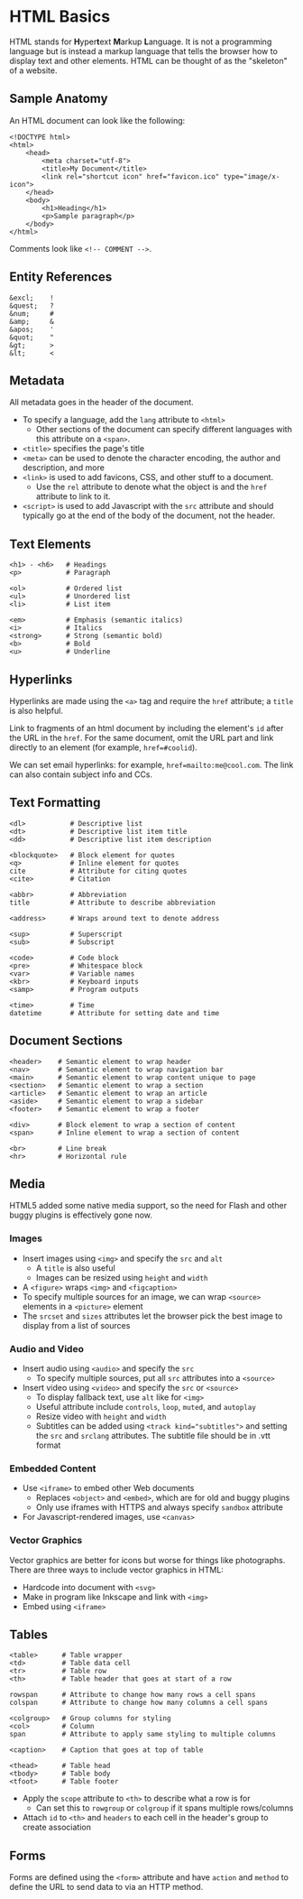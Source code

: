 # HTML Basics
HTML stands for **H**yper**t**ext **M**arkup **L**anguage. It is not a programming language but is instead a markup language that tells the browser how to display text and other elements. HTML can be thought of as the "skeleton" of a website.

## Sample Anatomy
An HTML document can look like the following:
```
<!DOCTYPE html>
<html>
    <head>
        <meta charset="utf-8">
        <title>My Document</title>
        <link rel="shortcut icon" href="favicon.ico" type="image/x-icon">
    </head>
    <body>
        <h1>Heading</h1>
        <p>Sample paragraph</p>
    </body>
</html>
```
Comments look like `<!-- COMMENT -->`.

## Entity References
```
&excl;    !
&quest;   ?
&num;     #
&amp;     &
&apos;    '
&quot;    "
&gt;      >
&lt;      <
```

## Metadata
All metadata goes in the header of the document.
- To specify a language, add the `lang` attribute to `<html>`
  - Other sections of the document can specify different languages with this attribute on a `<span>`.
- `<title>` specifies the page's title
- `<meta>` can be used to denote the character encoding, the author and description, and more
- `<link>` is used to add favicons, CSS, and other stuff to a document.
  - Use the `rel` attribute to denote what the object is and the `href` attribute to link to it.
- `<script>` is used to add Javascript with the `src` attribute and should typically go at the end of the body of the document, not the header.

## Text Elements
```
<h1> - <h6>   # Headings
<p>           # Paragraph

<ol>          # Ordered list
<ul>          # Unordered list
<li>          # List item

<em>          # Emphasis (semantic italics)
<i>           # Italics
<strong>      # Strong (semantic bold)
<b>           # Bold
<u>           # Underline
```

## Hyperlinks
Hyperlinks are made using the `<a>` tag and require the `href` attribute; a `title` is also helpful.

Link to fragments of an html document by including the element's `id` after the URL in the `href`. For the same document, omit the URL part and link directly to an element (for example, `href=#coolid`).

We can set email hyperlinks: for example, `href=mailto:me@cool.com`. The link can also contain subject info and CCs.

## Text Formatting
```
<dl>           # Descriptive list
<dt>           # Descriptive list item title
<dd>           # Descriptive list item description

<blockquote>   # Block element for quotes
<q>            # Inline element for quotes
cite           # Attribute for citing quotes
<cite>         # Citation

<abbr>         # Abbreviation
title          # Attribute to describe abbreviation

<address>      # Wraps around text to denote address

<sup>          # Superscript
<sub>          # Subscript

<code>         # Code block
<pre>          # Whitespace block
<var>          # Variable names
<kbr>          # Keyboard inputs
<samp>         # Program outputs

<time>         # Time
datetime       # Attribute for setting date and time
```

## Document Sections
```
<header>    # Semantic element to wrap header
<nav>       # Semantic element to wrap navigation bar
<main>      # Semantic element to wrap content unique to page
<section>   # Semantic element to wrap a section
<article>   # Semantic element to wrap an article
<aside>     # Semantic element to wrap a sidebar
<footer>    # Semantic element to wrap a footer

<div>       # Block element to wrap a section of content
<span>      # Inline element to wrap a section of content

<br>        # Line break
<hr>        # Horizontal rule
```

## Media
HTML5 added some native media support, so the need for Flash and other buggy plugins is effectively gone now.

### Images
- Insert images using `<img>` and specify the `src` and `alt`
  - A `title` is also useful
  - Images can be resized using `height` and `width`
- A `<figure>` wraps `<img>` and `<figcaption>`
- To specify multiple sources for an image, we can wrap `<source>` elements in a `<picture>` element
- The `srcset` and `sizes` attributes let the browser pick the best image to display from a list of sources

### Audio and Video
- Insert audio using `<audio>` and specify the `src`
  - To specify multiple sources, put all `src` attributes into a `<source>`
- Insert video using `<video>` and specify the `src` or `<source>`
  - To display fallback text, use `alt` like for `<img>`
  - Useful attribute include `controls`, `loop`, `muted`, and `autoplay`
  - Resize video with `height` and `width`
  - Subtitles can be added using `<track kind="subtitles">` and setting the `src` and `srclang` attributes. The subtitle file should be in .vtt format

### Embedded Content
- Use `<iframe>` to embed other Web documents
  - Replaces `<object>` and `<embed>`, which are for old and buggy plugins
  - Only use iframes with HTTPS and always specify `sandbox` attribute
- For Javascript-rendered images, use `<canvas>`

### Vector Graphics
Vector graphics are better for icons but worse for things like photographs. There are three ways to include vector graphics in HTML:
- Hardcode into document with `<svg>`
- Make in program like Inkscape and link with `<img>`
- Embed using `<iframe>`

## Tables
```
<table>      # Table wrapper
<td>         # Table data cell
<tr>         # Table row
<th>         # Table header that goes at start of a row

rowspan      # Attribute to change how many rows a cell spans
colspan      # Attribute to change how many columns a cell spans

<colgroup>   # Group columns for styling
<col>        # Column
span         # Attribute to apply same styling to multiple columns

<caption>    # Caption that goes at top of table

<thead>      # Table head
<tbody>      # Table body
<tfoot>      # Table footer
```
- Apply the `scope` attribute to `<th>` to describe what a row is for
  - Can set this to `rowgroup` or `colgroup` if it spans multiple rows/columns
- Attach `id` to `<th>` and `headers` to each cell in the header's group to create association

## Forms
Forms are defined using the `<form>` attribute and have `action` and `method` to define the URL to send data to via an HTTP method.
